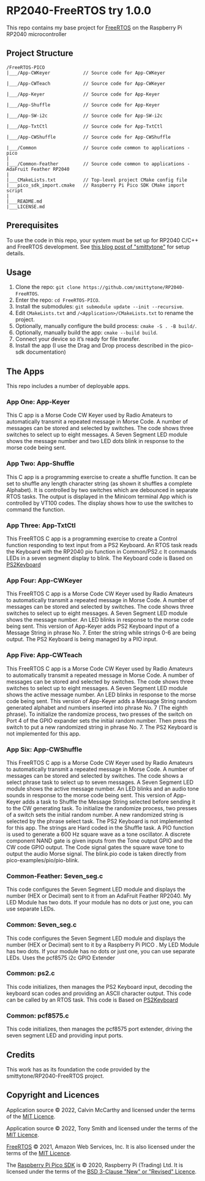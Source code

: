 # RP2040-FreeRTOS try 1.0.0

This repo contains my base project for [FreeRTOS](https://freertos.org/) on the Raspberry Pi RP2040 microcontroller

## Project Structure

```
/FreeRTOS-PICO
|___/App-CWKeyer            // Source code for App-CWKeyer

|___/App-CWTeach            // Source code for App-CWKeyer

|___/App-Keyer              // Source code for App-Keyer

|___/App-Shuffle            // Source code for App-Keyer

|___/App-SW-i2c             // Source code for App-SW-i2c

|___/App-TxtCtl             // Source code for App-TxtCtl

|___/App-CWShuffle          // Source code for App-CWShuffle

|___/Common                 // Source code common to applications - pico
|
|___/Common-Feather         // Source code common to applications - AdaFruit Feather RP2040
|
|___CMakeLists.txt          // Top-level project CMake config file
|___pico_sdk_import.cmake   // Raspberry Pi Pico SDK CMake import script
|
|___README.md
|___LICENSE.md
```

## Prerequisites

To use the code in this repo, your system must be set up for RP2040 C/C++ and FreeRTOS development. See [this blog post of "smittytone"](https://blog.smittytone.net/2021/02/02/program-raspberry-pi-pico-c-mac/) for setup details.

## Usage

1. Clone the repo: `git clone https://github.com/smittytone/RP2040-FreeRTOS`.
1. Enter the repo: `cd FreeRTOS-PICO`.
1. Install the submodules: `git submodule update --init --recursive`.
1. Edit `CMakeLists.txt` and `/<Application>/CMakeLists.txt` to rename the project.
1. Optionally, manually configure the build process: `cmake -S . -B build/`.
1. Optionally, manually build the app: `cmake --build build`.
1. Connect your device so it’s ready for file transfer.
1. Install the app (I use the Drag and Drop process described in the pico-sdk documentation)

## The Apps

This repo includes a number of deployable apps.

### App One: App-Keyer

This C app is a Morse Code CW Keyer used by Radio Amateurs to automatically transmit a repeated message in Morse Code. A number of messages can be stored and selected by switches.  The code shows three switches to select up to eight messages. A Seven Segment LED module shows the message number and two LED dots blink in response to the morse code being sent.

### App Two: App-Shuffle

This C app is a programming exercise to create a shuffle function. It can be set to shuffle any length character string (as shown it shuffles a complete Alphabet). It is controlled by two switches which are debounced in separate RTOS tasks. The output is displayed in the Minicom terminal App which is controlled by VT100 codes. The display shows how to use the switches to command the function.

### App Three: App-TxtCtl

This FreeRTOS C app is a programming exercise to create a Control function responding to text input from a PS2 Keyboard. An RTOS task reads the Keyboard with the RP2040 pio function in Common/PS2.c It commands LEDs in a seven segment display to blink.  The Keyboard code is Based on [PS2Keyboard](https://github.com/PaulStoffregen/PS2Keyboard)


### App Four: App-CWKeyer

This FreeRTOS C app is a Morse Code CW Keyer used by Radio Amateurs to automatically transmit a repeated message in Morse Code. A number of messages can be stored and selected by switches.  The code shows three switches to select up to eight messages. A Seven Segment LED module shows the message number. An LED blinks in response to the morse code being sent. This version of App-Keyer adds PS2 Keyboard input of a Message String in phrase No. 7. Enter the string while strings 0-6 are being output. The PS2 Keyboard is being managed by a PIO input.

### App Five: App-CWTeach

This FreeRTOS C app is a Morse Code CW Keyer used by Radio Amateurs to automatically transmit a repeated message in Morse Code. A number of messages can be stored and selected by switches.  The code shows three switches to select up to eight messages. A Seven Segment LED module shows the active message number. An LED blinks in response to the morse code being sent. This version of App-Keyer adds a Message String random generated alphabet and numbers inserted into phrase No. 7 (The eighth phrase). To initialize the randomize process, two presses of the switch on Port 4 of the GPIO expander sets the initial random number. Then press the switch to put a new randomized string in phrase No. 7. The PS2 Keyboard is not implemented for this app.

### App Six: App-CWShuffle

This FreeRTOS C app is a Morse Code CW Keyer used by Radio Amateurs to automatically transmit a repeated message in Morse Code. A number of messages can be stored and selected by switches.  The code shows a select phrase task to select up to seven messages. A Seven Segment LED module shows the active message number. An LED blinks and an audio tone sounds in response to the morse code being sent. This version of App-Keyer adds a task to Shuffle the Message String selected before sending it to the CW generating task.  To initialize the randomize process, two presses of a switch sets the initial random number. A new randomized string is selected by the phrase select task. The PS2 Keyboard is not implemented for this app. The strings are Hard coded in the Shuffle task. A PIO function is used to generate a 600 Hz square wave as a tone oscillator. A discrete component NAND gate is given inputs from the Tone output GPIO and the CW code GPIO output.  The Code signal gates the square wave tone to output the audio Morse signal.  The blink.pio code is taken directly from pico-examples/pio/pio-blink.


### Common-Feather: Seven_seg.c
This code configures the Seven Segment LED module and displays the number (HEX or Decimal) sent to it from an AdaFruit Feather RP2040.  My LED Module has two dots.  If your module has no dots or just one, you can use separate LEDs.

### Common: Seven_seg.c
This code configures the Seven Segment LED module and displays the number (HEX or Decimal) sent to it by a Raspberry Pi PICO .  My LED Module has two dots.  If your module has no dots or just one, you can use separate LEDs. Uses the pcf8575 i2c GPIO Extender

### Common: ps2.c
This code initializes, then manages the PS2 Keyboard input, decoding the keyboard scan codes and providing an ASCII character output.  This code can be called by an RTOS task. This code is Based on [PS2Keyboard](https://github.com/PaulStoffregen/PS2Keyboard)


### Common: pcf8575.c
This code initializes, then manages the pcf8575 port extender, driving the seven segment LED and providing input ports.


## Credits

This work has as its foundation the code provided by the smittytone/RP2040-FreeRTOS project.


## Copyright and Licences

Application source © 2022, Calvin McCarthy and licensed under the terms of the [MIT Licence](./LICENSE.md).

Application source © 2022, Tony Smith and licensed under the terms of the [MIT Licence](./LICENSE.md).

[FreeRTOS](https://freertos.org/) © 2021, Amazon Web Services, Inc. It is also licensed under the terms of the [MIT Licence](./LICENSE.md).

The [Raspberry Pi Pico SDK](https://github.com/raspberrypi/pico-sdk) is © 2020, Raspberry Pi (Trading) Ltd. It is licensed under the terms of the [BSD 3-Clause "New" or "Revised" Licence](https://github.com/raspberrypi/pico-sdk/blob/master/LICENSE.TXT).
